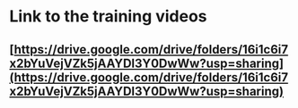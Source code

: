 # Link to the training videos

## [https://drive.google.com/drive/folders/16i1c6i7x2bYuVejVZk5jAAYDl3Y0DwWw?usp=sharing](https://drive.google.com/drive/folders/16i1c6i7x2bYuVejVZk5jAAYDl3Y0DwWw?usp=sharing)
